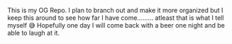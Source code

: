 This is my OG Repo. I plan to branch out and make it more organized but I keep this around to see how far I have come......... atleast that is what I tell myself 😅 Hopefully one day I will come back with a beer one night and be able to laugh at it.

